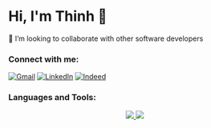 # Hi, I'm Thinh 👋

🤝 I’m looking to collaborate with other software developers

### Connect with me:

[![Gmail](https://img.shields.io/badge/Gmail-D14836?style=for-the-badge&logo=gmail&logoColor=white)](mailto:[gmail])
[![LinkedIn](https://img.shields.io/badge/linkedin-%230077B5.svg?style=for-the-badge&logo=linkedin&logoColor=white)][linkedin]
[![Indeed](https://img.shields.io/badge/indeed-003A9B?style=for-the-badge&logo=indeed&logoColor=white)][indeed]

### Languages and Tools:

<p align="center">
  <a href="https://skillicons.dev">
    <img src="https://skillicons.dev/icons?i=python,c,cpp,java,javascript,typescript,bash" />
    <img src="https://skillicons.dev/icons?i=python,c,cpp,java,javascript,typescript,bash" />
  </a>
</p>

[gmail]: thinhleminh201@gmail.com
[linkedin]: https://linkedin.com/in/thinhle201
[indeed]: https://indeed.com
